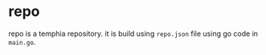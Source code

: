 # repo

repo is a temphia repository. it is build using `repo.json` file using go code in `main.go`.
